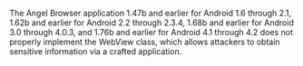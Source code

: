 The Angel Browser application 1.47b and earlier for Android 1.6 through 2.1, 1.62b and earlier for Android 2.2 through 2.3.4, 1.68b and earlier for Android 3.0 through 4.0.3, and 1.76b and earlier for Android 4.1 through 4.2 does not properly implement the WebView class, which allows attackers to obtain sensitive information via a crafted application.
